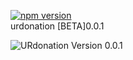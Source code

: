 [![npm version](https://badge.fury.io/js/node.svg)](https://badge.fury.io/js/node)
<br/>
urdonation [BETA]0.0.1  

![URdonation Version 0.0.1](https://raw.githubusercontent.com/urdev-xyz/urdonation.com/ScreenShot.png)
